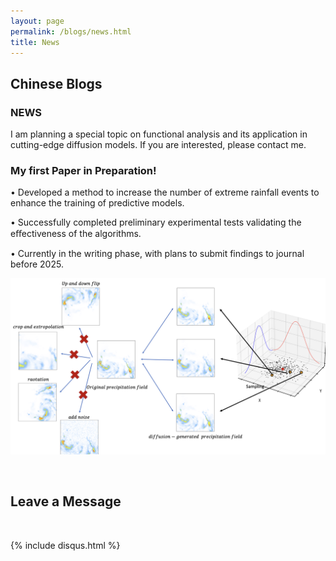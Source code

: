 ```yaml
---
layout: page
permalink: /blogs/news.html
title: News
---
```


## Chinese Blogs

### NEWS
I am planning a special topic on functional analysis and its application in cutting-edge diffusion models. If you are interested, please contact me.


### My first Paper in Preparation!

• Developed a method to increase the number of extreme rainfall events to enhance the training of predictive models.

• Successfully completed preliminary experimental tests validating the eﬀectiveness of the algorithms.

• Currently in the writing phase, with plans to submit findings to journal before 2025.

![demo](./images/paper_pic.png)

<br>

## Leave a Message

<br>

{% include disqus.html %} 

<br>

